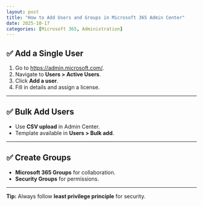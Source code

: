 ```yaml
---
layout: post
title: "How to Add Users and Groups in Microsoft 365 Admin Center"
date: 2025-10-17
categories: [Microsoft 365, Administration]
---
```


## ✅ Add a Single User
1. Go to https://admin.microsoft.com/.
2. Navigate to **Users > Active Users**.
3. Click **Add a user**.
4. Fill in details and assign a license.

---

## ✅ Bulk Add Users
- Use **CSV upload** in Admin Center.
- Template available in **Users > Bulk add**.

---

## ✅ Create Groups
- **Microsoft 365 Groups** for collaboration.
- **Security Groups** for permissions.

---

**Tip:** Always follow **least privilege principle** for security.
